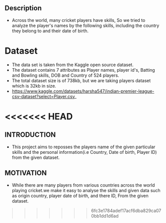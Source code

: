 ## Description

* Across the world, many cricket players have skills, So we tried to analyze 
  the player's names by the following skills, including the country they belong
  to and their date of birth.


# Dataset

* The data set is taken from the Kaggle open source dataset.
* The dataset contains 7 attributes as Player names, player id's, Batting and
  Bowling skills, DOB and Country of 524 players.
* The total dataset size is of 738kb, but we are taking players dataset which
  is 32kb in size.
* https://www.kaggle.com/datasets/harsha547/indian-premier-league-csv-dataset?select=Player.csv_


<<<<<<< HEAD
=======
## INTRODUCTION

* This project aims to reposses the players name of the given particular skills 
and the personal information(i.e Country, Date of birth, Player ID) from the given dataset.

## MOTIVATION

* While there are many players from various countries across the world playing cricket.we make it 
easy to analyse the skills and given data such as origin country, player date of birth, and there ID,
From the given dataset.


 
>>>>>>> 6fc3e1784adef17acf6dba829ca070bb1dd1d6ad
